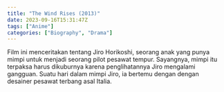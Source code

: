 ```yaml
---
title: "The Wind Rises (2013)"
date: 2023-09-16T15:31:47Z
tags: ["Anime"]
categories: ["Biography", "Drama"]
---
```


Film ini menceritakan tentang Jiro Horikoshi, seorang anak yang punya mimpi untuk menjadi seorang pilot pesawat tempur. Sayangnya, mimpi itu terpaksa harus dikuburnya karena penglihatannya Jiro mengalami gangguan. Suatu hari dalam mimpi Jiro, ia bertemu dengan dengan desainer pesawat terbang asal Italia.

  <mux-player stream-type="on-demand"
  src="https://kp3d-my.sharepoint.com/personal/ryoo_kp3d_onmicrosoft_com/_layouts/15/download.aspx?share=EXOZJNR6KQ1Kr2RRqeeVwqIBuzYVKZTln-Y5WkAc7DXltQ" metadata-video-title="The Wind Rises (2013)" prefer-playback="mse" controls>
  </mux-player>
  
  
  <script src="https://cdn.jsdelivr.net/npm/@mux/mux-player"></script>
  
   <script id="36gwCyOFX67GjNuvdJnT02bDysvL4zxCClXdYD02FBQv00" type="application/ld+json">
 {
  "@context": "https://schema.org/",
  "@type": "VideoObject",
  "name": "The Wind Rises (2013)",
  "contentUrl": "https://stream.mux.com/36gwCyOFX67GjNuvdJnT02bDysvL4zxCClXdYD02FBQv00.m3u8",
  "thumbnailUrl": "https://www.themoviedb.org/t/p/original/9XFsYX191hAYBWO4Pwf0fCNAaWh.jpg?width=314&fit_mode=preserve&time=25",
  "uploadDate": "2023-09-16T15:31:47Z",
}

</script>